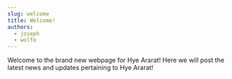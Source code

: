 ```yaml
---
slug: welcome
title: Welcome!
authors:
  - joseph
  - wolfo
---
```


Welcome to the brand new webpage for Hye Ararat! Here we will post the latest news and updates pertaining to Hye Ararat!